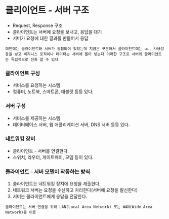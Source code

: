 # 클리이언트 - 서버 구조
- Request, Response 구조
- 클라이언트는 서버에 요청을 보내고, 응답을 대기
- 서버가 요청에 대한 결과를 만들어서 응답

`예전에는 클라이언트와 서버가 통합되어 있었는데 지금은 구분해서 클라이언트에는 ui, 사용성 등을 넣고
비지니스 로직이나 데이터는 서버에 몰아 넣는다 이러한 구조로 서버와 클라이언트는 독립적으로 진화 할 수 있다`


### 클라이언트 구성
* 서비스를 요청하는 시스템
* 컴퓨터, 노트북, 스마트폰, 태블릿 등등 있다.

### 서버 구성
* 서비스를 제공하는 시스템
* 데이터베이스 서버, 웹 애플리케이션 서버, DNS 서버 등등 있다.

### 네트워킹 장비
* 클라이언트 - 서버를 연결한다.
* 스위치, 라우터, 게이트웨이, 모뎀 등이 있다.


### 클라이언트 - 서버 모델이 작동하는 방식
1. 클라이언트는 네트워킹 장치에 요청을 제출한다.
2. 네트워크 서버는 요청을 수신하고 처리한다(서버에 요청을 발신한다)
3. 서버는 클라이언트에게 응답을 전달한다.

`클라이언트는 서버 연결을 위해 LAN(Local Area Network) 또는 WAN(Wide Area Network)을 이용`